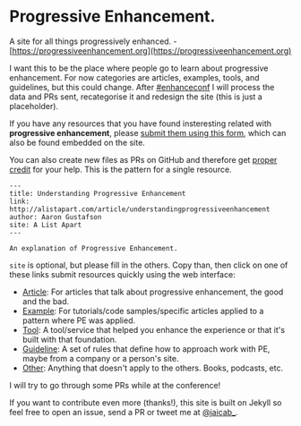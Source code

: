 # Progressive Enhancement.
A site for all things progressively enhanced. - [https://progressiveenhancement.org](https://progressiveenhancement.org)

I want this to be the place where people go to learn about progressive enhancement. For now categories are articles, examples, tools, and guidelines, but this could change. After [#enhanceconf](https://twitter.com/hashtag/EnhanceConf?src=hash&lang=es) I will process the data and PRs sent, recategorise it and redesign the site (this is just a placeholder).

If you have any resources that you have found insteresting related with **progressive enhancement**, please [submit them using this form](http://goo.gl/forms/X5fy7xpA0a), which can also be found embedded on the site.

You can also create new files as PRs on GitHub and therefore get [proper credit](https://github.com/jaicab/progressiveenhancement/graphs/contributors) for your help. This is the pattern for a single resource.

```
---
title: Understanding Progressive Enhancement
link: http://alistapart.com/article/understandingprogressiveenhancement
author: Aaron Gustafson
site: A List Apart
---

An explanation of Progressive Enhancement.
```

`site` is optional, but please fill in the others. Copy than, then click on one of these links submit resources quickly using the web interface:


- [Article](https://github.com/jaicab/progressiveenhancement/new/gh-pages/_resourcearticle): For articles that talk about progressive enhancement, the good and the bad.
- [Example](https://github.com/jaicab/progressiveenhancement/new/gh-pages/_resourceexample): For tutorials/code samples/specific articles applied to a pattern where PE was applied.
- [Tool](https://github.com/jaicab/progressiveenhancement/new/gh-pages/_resourcetool): A tool/service that helped you enhance the experience or that it's built with that foundation.
- [Guideline](https://github.com/jaicab/progressiveenhancement/new/gh-pages/_resourceguideline): A set of rules that define how to approach work with PE, maybe from a company or a person's site.
- [Other](https://github.com/jaicab/progressiveenhancement/new/gh-pages/_resourceother): Anything that doesn't apply to the others. Books, podcasts, etc. 

I will try to go through some PRs while at the conference!

If you want to contribute even more (thanks!), this site is built on Jekyll so feel free to open an issue, send a PR or tweet me at [@jaicab_](https://twitter.com/jaicab_).